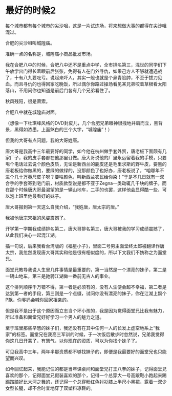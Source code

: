 # 最好的时候2

每个城市都有每个城市的尖沙咀，这是一片试炼场，将来想做大事的都得在尖沙咀混过。&#x20;

合肥的尖沙咀叫城隍庙。&#x20;

准确一点的名称是，城隍庙小商品批发市场。&#x20;

我在合肥八中的时候，合肥八中还不是重点中学，全市排名第三，混世的同学们下午放学出门得长着眼前后张张，免得有人在门外寻仇，如果己方人不够就遭遇战了，十有八九要吃亏。说起来吓人，其实一般也就是个鼻青脸肿，不至于拔刀见血。而且寻仇的也得回家吃晚饭，所以偶尔你路过操场看见某兄弟咬着草根看太阳落山，不用问你也知道是前后门各有几个兄弟看住了。&#x20;

秋风残阳，很是萧索。&#x20;

合肥八中就在城隍庙对面。&#x20;

（想像一下杜琪峰风格的DVD封皮儿，几个合肥兄弟眼神很拽地并肩而立，黑背景，黑得如浓墨，上面煞白的三个大字，“城隍庙”！）&#x20;

但我的大哥有点问题，我的大哥姓唐。

唐大哥是我高中三年最要好的同学，如今他在杭州做手套外贸，唐老板下面颇有几家厂子，我的皮手套都在他那里订做。唐大哥说他的厂里永远留着我的手模，只要甩个电话过去说个颜色皮质，无论是新西兰的鹿皮还是毛里求斯的野牛皮，要黑的唐老板给你做黑的，要绿的做绿的，没那颜色了也好办，唐老板说了，“咱哪年不进个几十万英尺皮子呀？要啥颜色，叫新西兰农民给你染！”于是不几日就有一双合手的手套寄到宅门前，材质款型说是都不亚于Zegna一类动辄几千块的牌子。而在那个时候唐大哥最渴望的是一辆山地车，二手的也罢，这样他会显得酷一些，可以泡上班里他最看好的妹子。&#x20;

唐大哥报到第一天这么自我介绍，“我姓唐，唐太宗的唐。”&#x20;

我被他唐宗宋祖的风姿震撼了。&#x20;

开学第一学期我成绩排名第二，唐大哥排名第三，唐大哥被我的学习成绩震撼了，从此我们决心一起混江湖。&#x20;

插一句说，后来我看台湾版的《福星小子》，里面二号男主面堂终太郎被翻译作唐太宗，我忽然发现唐大哥其实和他是很有相似度的，所以下文我们不妨称之为面堂兄。&#x20;

面堂兄教导我说人生里几件事情是最重要的，第一当然是一个漂亮的妹子，第二是一辆山地车，第三是驰骋江湖做一番前无古人的事业。&#x20;

这个排列顺序千万错不得，第一者是必须有的，没有人生便会超不幸福，第二者是达到第一者的手段，第三则是一个点缀，试问你没有漂亮的妹子，你在江湖上飘个P飘，你爹妈会喊你回家相亲的。&#x20;

但是我不是出于这个原因而立志当个坏小孩的，我是因为觉得面堂兄比我有魅力，所以准备和面堂兄好好学习一个男人的魅力之道。&#x20;

至于班里那些早慧的妹子们，我还没有在其中任何一人的长发上虚空地系上“我家”的标签。面堂兄在我高三军训的时候，于一次饭后散步时忽然说，兄弟我觉得你这几日开蒙了，有慧气，以你现在的资质，可以为你找个妹子了。&#x20;

可见我高中三年，两年半那资质都不够找妹子的，即便是我最要好的面堂兄也只能望而兴叹。

如今回忆起来，我能记住的都是当年课桌间和面堂兄打王八拳的妹子，记得面堂兄喜欢的那个，记得面堂兄假装喜欢的那个，记得一个总穿大一号高跟鞋小跑起来踢踢踏踏好比大河之舞的，还记得一个总穿粉红色衬衫膝上半尺小黑裙，露着一双少女型长腿，却不合时宜地穿了双塑料凉鞋的。
